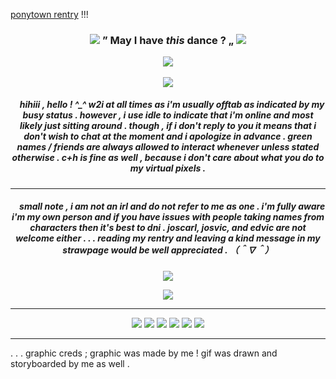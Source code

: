 [ponytown rentry](https://rentry.co/death-rattle) !!!
<h3 align="center">
<img src="https://64.media.tumblr.com/f0c5d80c4492a31c25f34efb1beeac2f/2f692420ece9ceb5-fa/s75x75_c1/94a55697e15a42438203bd590fa12cadcdcf8197.gif"/> ” May I have <i> this </i> dance ? „ <img src="https://64.media.tumblr.com/c9d5be2e84cf11b894a7b3ec377735c2/2f692420ece9ceb5-e4/s75x75_c1/b23009a6c008e6ab0c6c7114099651b467e176ef.gif"   </h3>
<p align="center">
<img src="https://files.catbox.moe/rcy8jv.png"/>
</p>

<p align="center">
</p>
<p align="center">
<img src="https://files.catbox.moe/enpy2j.png"/>
</p>

<h5 align="center">
‎ ‎‎ ‎ ‎  hihiii , hello ! ^_^
w2i at all times as i'm usually offtab as indicated by my busy status . however , i use idle to indicate that i'm online and most likely just sitting around . though , if i don't reply to you it means that i don't wish to chat at the moment and i apologize in advance . green names / friends are always allowed to interact whenever unless stated otherwise . c+h is fine as well , because i don't care about what you do to my virtual pixels .
</h5>

***
<h5 align="center">
‎ ‎‎ ‎ ‎  small note , i am not an irl and do not refer to me as one . i'm fully aware i'm my own person and if you have issues with people taking names from characters then it's best to dni . joscarl, josvic, and edvic are not welcome either . . . reading my rentry and leaving a kind message in my strawpage would be well appreciated . （＾∇＾）
</h5>
<p align="center">
<img src="https://files.catbox.moe/enpy2j.png"/>
</p>
<p align="center">
<img src="https://files.catbox.moe/69c9wt.gif"/>
</p>


***
<p align="center">
<img src="https://64.media.tumblr.com/3552cd9756815d508bd5b9a91d9fea36/ee9d0e519663456c-12/s100x200/d8c995468a1da9a4e4b3e8813689a4482aee3dcf.gifv"/> <img src="https://64.media.tumblr.com/b3e57fc129aab192837e1be2288732a7/16fed5257cbfde37-93/s100x200/3bd634e1795e167794427e6ab58e7a8388a7147e.gifv"/> <img src="https://github.com/aesvic/aesvic/assets/144497121/d71580ed-462f-47d3-8d37-cc8c2819af6a"/> <img src="https://github.com/aesvic/aesvic/assets/144497121/28a10243-db1a-47af-81c0-a5cccc783cbd"/> <img src="https://64.media.tumblr.com/eb8960d013e2c0a1c618351a8bd30d69/3c17aeae15290a12-69/s250x400/73042d64da09e86917ec2bd78a6233d131d89da9.gifv"/> <img src="https://64.media.tumblr.com/970d905d3b4dc697c5bc09895847d757/a4c2806b0e551a8e-db/s250x400/e5ae9355fef085afdaf83e92f426541c891d6cb2.gifv"/>

</p>

***
. . . graphic creds ; graphic was made by me ! gif was drawn and storyboarded by me as well .

